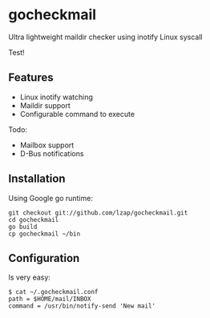 gocheckmail
===========

Ultra lightweight maildir checker using inotify Linux syscall

Test!

Features
--------

 * Linux inotify watching
 * Maildir support
 * Configurable command to execute

Todo:

 * Mailbox support
 * D-Bus notifications

Installation
------------

Using Google go runtime:

    git checkout git://github.com/lzap/gocheckmail.git
    cd gocheckmail
    go build
    cp gocheckmail ~/bin

Configuration
-------------

Is very easy:

    $ cat ~/.gocheckmail.conf 
    path = $HOME/mail/INBOX
    command = /usr/bin/notify-send 'New mail'

